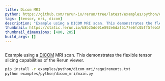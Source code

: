 ```yaml
---
title: Dicom MRI
python: https://github.com/rerun-io/rerun/tree/latest/examples/python/dicom_mri/main.py
tags: [tensor, mri, dicom]
description: "Example using a DICOM MRI scan. This demonstrates the flexible tensor slicing capabilities of the Rerun viewer."
thumbnail: https://static.rerun.io/b8b25dd01e892e6daf5177e6fc05ff5feb19ee8d_dicom_mri_480w.png
thumbnail_dimensions: [480, 285]
build_args: []
---
```


<picture>
  <source media="(max-width: 480px)" srcset="https://static.rerun.io/b8b25dd01e892e6daf5177e6fc05ff5feb19ee8d_dicom_mri_480w.png">
  <source media="(max-width: 768px)" srcset="https://static.rerun.io/b12bad7fcfce72261ee50aff4fa3cfd2f28edad1_dicom_mri_768w.png">
  <source media="(max-width: 1024px)" srcset="https://static.rerun.io/3e54e32841920daa8512219a60dfa95ec100b78a_dicom_mri_1024w.png">
  <source media="(max-width: 1200px)" srcset="https://static.rerun.io/93f1c2302233cacf03d5dcc3cd3749b3f76dea56_dicom_mri_1200w.png">
  <img src="https://static.rerun.io/e39f34a1b1ddd101545007f43a61783e1d2e5f8e_dicom_mri_full.png" alt="">
</picture>

Example using a [DICOM](https://en.wikipedia.org/wiki/DICOM) MRI scan. This demonstrates the flexible tensor slicing capabilities of the Rerun viewer.

```bash
pip install -r examples/python/dicom_mri/requirements.txt
python examples/python/dicom_mri/main.py
```
